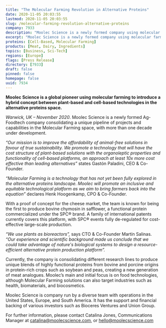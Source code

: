 ```yaml
---
title: "The Molecular Farming Revolution in Alternative Proteins"
date: 2020-11-05 20:03:55
lastmod: 2020-11-05 20:03:55
slug: /molecular-farming-revolution-alternative-proteins
company: 7933
description: "Moolec Science is a newly formed company using molecular farming to introduce a hybrid concept between plant-based and cell-based technologies in the alternative proteins space. With a proof of concept for the cheese market, the team is known for being the first to produce bovine chymosin in safflower, a functional protein commercialized under the SPC brand. A family of international patents currently covers this platform, with SPC events fully de-regulated for cost-effective large-scale production."
excerpt: "Moolec Science is a newly formed company using molecular farming to introduce a hybrid concept between plant-based and cell-based technologies in the alternative proteins space. With a proof of concept for the cheese market, the team is known for being the first to produce bovine chymosin in safflower, a functional protein commercialized under the SPC brand. A family of international patents currently covers this platform, with SPC events fully de-regulated for cost-effective large-scale production."
proteins: [Cell-Based, Molecular Farming]
products: [Meat, Dairy, Ingredients]
topics: [Business, Sci-Tech]
regions: [Europe]
flags: [Press Release]
directory: [7933]
draft: false
pinned: false
homepage: false
uuid: 7934
---
```

<p><strong>Moolec Science is a global pioneer using molecular farming to introduce a hybrid concept between plant-based and cell-based technologies in the alternative proteins space.</strong></p>
<p><em>Warwick, UK – November 2020</em>. Moolec Science is a newly formed Ag-Foodtech company consolidating a unique pipeline of projects and capabilities in the Molecular Farming space, with more than one decade under development.</p>
<p><em>“Our mission is to improve the affordability of animal-free solutions in favour of true sustainability. We promote a technology that will have the cost structure of plant-based solutions with the organoleptic properties and functionality of cell-based platforms, an approach at least 10x more cost effective than leading alternatives” </em>states Gastón Paladini, CEO & Co-Founder.<em> </em></p>
<p><em>“Molecular Farming is a technology that has not yet been fully explored in the alternative proteins landscape. Moolec </em><em>will promote an inclusive and equitable technological platform as we aim to bring farmers back into the equation”</em> declares Henk Hoogenkamp, CPO & Co-Founder.</p>
<p>With a proof of concept for the cheese market, the team is known for being the first to produce bovine chymosin in safflower, a functional protein commercialized under the SPC® brand. A family of international patents currently covers this platform, with SPC® events fully de-regulated for cost-effective large-scale production.</p>
<p><em>“We use plants as bioreactors”,</em> says CTO & Co-Founder Martín Salinas. <em>“Our experience and scientific background made us conclude that we could take advantage of nature's biological systems to design a resource-efficient alternative protein production platform”. </em></p>
<p>Currently, the company is consolidating different research lines to produce unique blends of highly functional proteins from bovine and porcine origins in protein-rich crops such as soybean and peas, creating a new generation of meat analogues. Moolec’s main and initial focus is on food technologies, although Molecular Farming solutions can also target industries such as health, biomaterials, and biocosmetics.</p>
<p>Moolec Science is company run by a diverse team with operations in the United States, Europe, and South America. It has the support and financial backing of various investors such as Bioceres Ventures and Union Group.</p>
<p>For further information, please contact Catalina Jones, Communications Manager at <a href="mailto:catalina@moolecscience.com">catalina@moolecscience.com</a>, or <a href="mailto:hello@moolecscience.com">hello@moolecscience.com</a></p>
